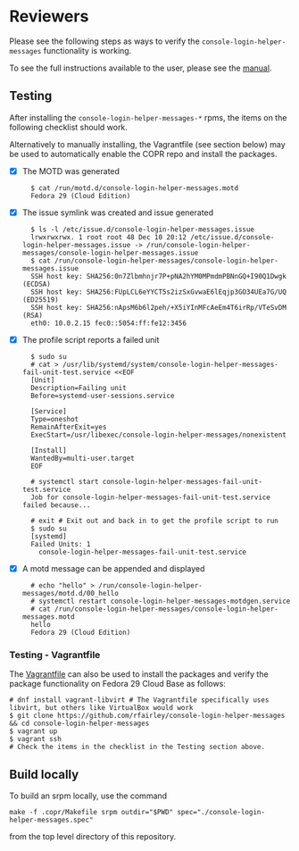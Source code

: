 # Reviewers

Please see the following steps as ways to verify the `console-login-helper-messages` functionality
is working.

To see the full instructions available to the user, please see the [manual](manual.md).

## Testing

After installing the `console-login-helper-messages-*` rpms, the items on the following
checklist should work.

Alternatively to manually installing, the Vagrantfile (see section below)
may be used to automatically enable the COPR repo and install the packages.

- [x] The MOTD was generated

        $ cat /run/motd.d/console-login-helper-messages.motd
        Fedora 29 (Cloud Edition)

- [x] The issue symlink was created and issue generated

        $ ls -l /etc/issue.d/console-login-helper-messages.issue
        lrwxrwxrwx. 1 root root 48 Dec 10 20:12 /etc/issue.d/console-login-helper-messages.issue -> /run/console-login-helper-messages/console-login-helper-messages.issue
        $ cat /run/console-login-helper-messages/console-login-helper-messages.issue
        SSH host key: SHA256:0n7Zlbmhnjr7P+pNA2hYM0MPmdmPBNnGQ+I90Q1Dwgk (ECDSA)
        SSH host key: SHA256:FUpLCL6eYYCT5s2izSxGvwaE6lEqjp3GO34UEa7G/UQ (ED25519)
        SSH host key: SHA256:nApsM6b6l2peh/+X5iYInMFcAeEm4T6irRp/VTeSvDM (RSA)
        eth0: 10.0.2.15 fec0::5054:ff:fe12:3456

- [x] The profile script reports a failed unit

        $ sudo su
        # cat > /usr/lib/systemd/system/console-login-helper-messages-fail-unit-test.service <<EOF
        [Unit]
        Description=Failing unit
        Before=systemd-user-sessions.service

        [Service]
        Type=oneshot
        RemainAfterExit=yes
        ExecStart=/usr/libexec/console-login-helper-messages/nonexistent

        [Install]
        WantedBy=multi-user.target
        EOF

        # systemctl start console-login-helper-messages-fail-unit-test.service
        Job for console-login-helper-messages-fail-unit-test.service failed because...

        # exit # Exit out and back in to get the profile script to run
        $ sudo su
        [systemd]
        Failed Units: 1
          console-login-helper-messages-fail-unit-test.service

- [x] A motd message can be appended and displayed

        # echo "hello" > /run/console-login-helper-messages/motd.d/00_hello
        # systemctl restart console-login-helper-messages-motdgen.service
        # cat /run/console-login-helper-messages/console-login-helper-messages.motd 
        hello
        Fedora 29 (Cloud Edition)


### Testing - Vagrantfile

The [Vagrantfile](Vagrantfile) can also be used to install the packages and
verify the package functionality on Fedora 29 Cloud Base as follows:

```
# dnf install vagrant-libvirt # The Vagrantfile specifically uses libvirt, but others like VirtualBox would work
$ git clone https://github.com/rfairley/console-login-helper-messages && cd console-login-helper-messages
$ vagrant up
$ vagrant ssh
# Check the items in the checklist in the Testing section above.
```

## Build locally

To build an srpm locally, use the command

```
make -f .copr/Makefile srpm outdir="$PWD" spec="./console-login-helper-messages.spec"
```

from the top level directory of this repository.
